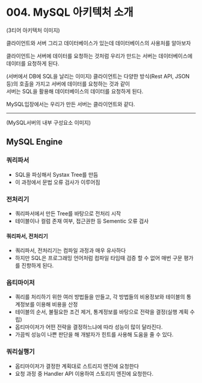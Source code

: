 # 004. MySQL 아키텍처 소개

(3티어 아키텍처 이미지)

클라이언트와 서버 그리고 데이터베이스가 있는데 데이터베이스의 사용처를 알아보자

클라이언트는 서버에 데이터를 요청하는 것처럼 우리가 만드는 서버는 데이터베이스에 데이터를 요청하게 된다.

(서버에서 DB에 SQL을 날리는 이미지)
클라이언트는 다양한 방식(Rest API, JSON 등)의 호출을 가지고 서버에 데이터를 요청하는 것과 같이<br>
서버는 SQL을 활용해 데이터베이스의 데이터를 요청하게 된다.

MySQL입장에서는 우리가 만든 서버는 클라이언트와 같다.

----

(MySQL서버의 내부 구성요소 이미지)

## MySQL Engine

### 쿼리파서
- SQL을 파싱해서 Systax Tree를 만듬
- 이 과정에서 문법 오류 검사가 이루어짐

### 전처리기
- 쿼리파서에서 만든 Tree를 바탕으로 전처리 시작
- 테이블이나 컬럼 존재 여부, 접근권한 등 Sementic 오류 검사

#### 쿼리파서, 전처리기
- 쿼리파서, 전처리기는 컴파일 과정과 매우 유사하다
- 하지만 SQL은 프로그래밍 언어처럼 컴파일 타임때 검증 할 수 없어 매번 구문 평가를 진항하게 된다.


### 옵티마이저
- 쿼리를 처리하기 위한 여러 방법들을 만들고, 각 방법들의 비용정보와 테이블의 통계정보를 이용해 비용을 산정
- 테이블의 순서, 불필요한 조건 제거, 통계정보를 바탕으로 전략을 결정(실행 계획 수립)
- 옵티마이저가 어떤 전략을 결정하느냐에 따라 성능이 많이 달라진다.
- 가끔씩 성능이 나쁜 판단을 해 개발자가 힌트를 사용해 도움을 줄 수 있다.

### 쿼리실행기
- 옵티마이저가 결정한 계획대로 스트리지 엔진에 요청한다
- 요청 과정 중 Handler API 이용하여 스토리지 엔진에 요청한다.

